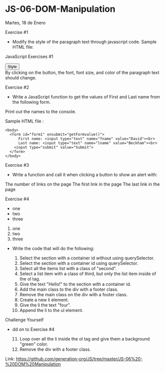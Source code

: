 # JS-06-DOM-Manipulation
Martes, 18 de Enero


Exercise #1
- Modify the style of the paragraph text through javascript code. Sample HTML file:

<!DOCTYPE html>
<html>
  <head>
    <meta charset=utf-8 />
    <title>JS DOM paragraph style</title>
  </head> 
  
  <body>
    <p id="text">JavaScript Exercises #1</p> 
    <div>
      <button id="jsstyle" onclick="js_style()">Style</button>
    </div>
  </body>
</html>
By clicking on the button, the font, font size, and color of the paragraph text should change.



Exercise #2
- Write a JavaScript function to get the values of First and Last name from the following form.

Print out the names to the console.

Sample HTML file :

<!DOCTYPE html>
  <html>
    <head>
      <meta charset=utf-8 />
      <title>Return first and last name from a form - w3resource</title>
    </head>
    
    <body>
      <form id="form1" onsubmit="getFormvalue()">
          First name: <input type="text" name="fname" value="David"><br>
          Last name: <input type="text" name="lname" value="Beckham"><br>
        <input type="submit" value="Submit">
      </form>
    </body>
</html>


Exercise #3

- Write a function and call it when clicking a button to show an alert with:

The number of links on the page
The first link in the page
The last link in the page




Exercise #4


<!DOCTYPE html>
<html lang="en">
<head>
    <meta charset="UTF-8">
    <title>Document</title>
</head>
<body>
    <div class="header">
    </div>
    <section id="container">
        <ul>
            <li class="first">one</li>
            <li class="second">two</li>
            <li class="third">three</li>
        </ul>
        <ol>
            <li class="first">one</li>
            <li class="second">two</li>
            <li class="third">three</li>
        </ol>
    </section>
    <div class="footer">
    </div>
</body>
</html>

- Write the code that will do the following:

   1. Select the section with a container id without using querySelector.
   2. Select the section with a container id using querySelector.
   3. Select all the items list with a class of "second".
   4. Select a list item with a class of third, but only the list item inside of the ol tag.
   5. Give the text "Hello!" to the section with a container id.
   6. Add the main class to the div with a footer class.
   7. Remove the main class on the div with a footer class.
   8. Create a new li element.
   9. Give the li the text "four".
  10. Append the li to the ul element.


Challenge Yourself
- dd on to Exercise #4

  11. Loop over all the li inside the ol tag and give them a background "green" color.
  12. Remove the div with a footer class.
  

Link: https://github.com/generation-org/JS/tree/master/JS-06%20-%20DOM%20Manipulation
  
